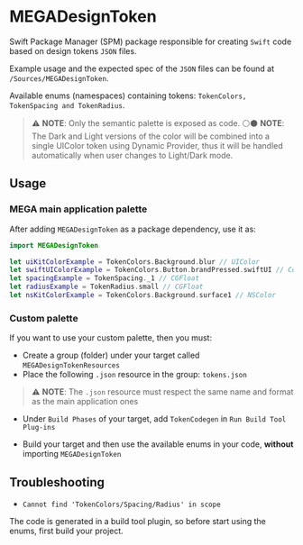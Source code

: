 # MEGADesignToken

Swift Package Manager (SPM) package responsible for creating `Swift` code based on design tokens `JSON` files.

Example usage and the expected spec of the `JSON` files can be found at `/Sources/MEGADesignToken`.

Available enums (namespaces) containing tokens: `TokenColors, TokenSpacing and TokenRadius`.

> ⚠️ **NOTE**: Only the semantic palette is exposed as code.
> ⚪️⚫️ **NOTE**: The Dark and Light versions of the color will be combined into a single UIColor token using Dynamic Provider, thus it will be handled automatically when user changes to Light/Dark mode.

## Usage

### MEGA main application palette 

After adding `MEGADesignToken` as a package dependency, use it as:

```swift
import MEGADesignToken

let uiKitColorExample = TokenColors.Background.blur // UIColor
let swiftUIColorExample = TokenColors.Button.brandPressed.swiftUI // Color
let spacingExample = TokenSpacing._1 // CGFloat
let radiusExample = TokenRadius.small // CGFloat
let nsKitColorExample = TokenColors.Background.surface1 // NSColor
```

### Custom palette

If you want to use your custom palette, then you must:

- Create a group (folder) under your target called `MEGADesignTokenResources`
- Place the following `.json` resource in the group: `tokens.json`

> ⚠️ **NOTE**: The `.json` resource must respect the same name and format as the main application ones

- Under `Build Phases` of your target, add `TokenCodegen` in `Run Build Tool Plug-ins`

- Build your target and then use the available enums in your code, **without** importing `MEGADesignToken`

## Troubleshooting

- `Cannot find 'TokenColors/Spacing/Radius' in scope`

The code is generated in a build tool plugin, so before start using the enums, first build your project.
